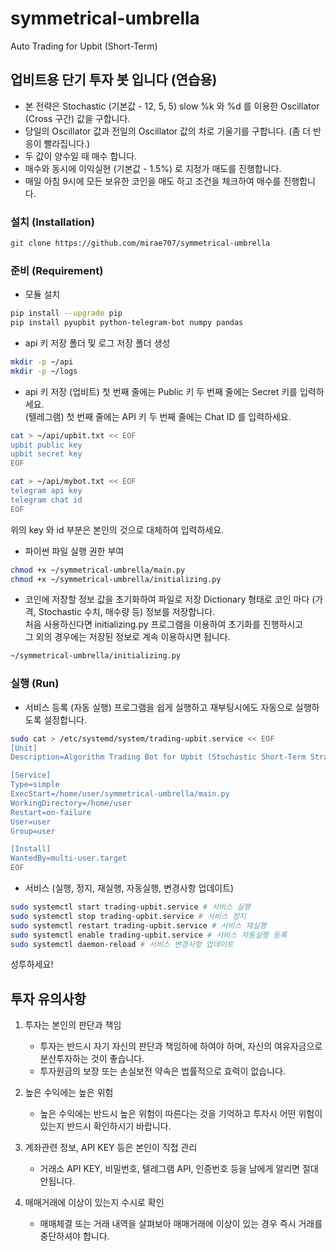 # symmetrical-umbrella

Auto Trading for Upbit (Short-Term)

## 업비트용 단기 투자 봇 입니다 (연습용)

- 본 전략은 Stochastic (기본값 - 12, 5, 5) slow %k 와 %d 를 이용한 Oscillator (Cross 구간) 값을 구합니다.
- 당일의 Oscillator 값과 전일의 Oscillator 값의 차로 기울기를 구합니다. (좀 더 반응이 빨라집니다.)
- 두 값이 양수일 때 매수 합니다.
- 매수와 동시에 이익실현 (기본값 - 1.5%) 로 지정가 매도를 진행합니다.
- 매일 아침 9시에 모든 보유한 코인을 매도 하고 조건을 체크하여 매수를 진행합니다.

### 설치 (Installation)

```bash
git clone https://github.com/mirae707/symmetrical-umbrella
```

### 준비 (Requirement)

- 모듈 설치

```bash
pip install --upgrade pip
pip install pyupbit python-telegram-bot numpy pandas
```

- api 키 저장 폴더 및 로그 저장 폴더 생성

```bash
mkdir -p ~/api
mkdir -p ~/logs
```

- api 키 저장
(업비트) 첫 번째 줄에는 Public 키 두 번째 줄에는 Secret 키를 입력하세요.  
(텔레그램) 첫 번째 줄에는 API 키 두 번째 줄에는 Chat ID 를 입력하세요.

```bash
cat > ~/api/upbit.txt << EOF
upbit public key
upbit secret key
EOF

cat > ~/api/mybot.txt << EOF
telegram api key
telegram chat id
EOF
```

위의 key 와 id 부분은 본인의 것으로 대체하여 입력하세요.

- 파이썬 파일 실행 권한 부여

```bash
chmod +x ~/symmetrical-umbrella/main.py
chmod +x ~/symmetrical-umbrella/initializing.py
```

- 코인에 저장할 정보 값을 초기화하여 파일로 저장
Dictionary 형태로 코인 마다 (가격, Stochastic 수치, 매수량 등) 정보를 저장합니다.  
처음 사용하신다면 initializing.py 프로그램을 이용하여 초기화를 진행하시고  
그 외의 경우에는 저장된 정보로 계속 이용하시면 됩니다.

```bash
~/symmetrical-umbrella/initializing.py
```

### 실행 (Run)

- 서비스 등록 (자동 실행)
프로그램을 쉽게 실행하고 재부팅시에도 자동으로 실행하도록 설정합니다.

```bash
sudo cat > /etc/systemd/system/trading-upbit.service << EOF
[Unit]
Description=Algorithm Trading Bot for Upbit (Stochastic Short-Term Strategy)

[Service]
Type=simple
ExecStart=/home/user/symmetrical-umbrella/main.py
WorkingDirectory=/home/user
Restart=on-failure
User=user
Group=user

[Install]
WantedBy=multi-user.target
EOF
```

- 서비스 (실행, 정지, 재실행, 자동실행, 변경사항 업데이트)

```bash
sudo systemctl start trading-upbit.service # 서비스 실행
sudo systemctl stop trading-upbit.service # 서비스 정지
sudo systemctl restart trading-upbit.service # 서비스 재실행
sudo systemctl enable trading-upbit.service # 서비스 자동실행 등록
sudo systemctl daemon-reload # 서비스 변경사항 업데이트
```

성투하세요!  

## 투자 유의사항

1. 투자는 본인의 판단과 책임  

    - 투자는 반드시 자기 자신의 판단과 책임하에 하여야 하며, 자신의 여유자금으로 분산투자하는 것이 좋습니다.
    - 투자원금의 보장 또는 손실보전 약속은 법률적으로 효력이 없습니다.

2. 높은 수익에는 높은 위험
    - 높은 수익에는 반드시 높은 위험이 따른다는 것을 기억하고 투자시 어떤 위험이 있는지 반드시 확인하시기 바랍니다.  

3. 계좌관련 정보, API KEY 등은 본인이 직접 관리
    - 거래소 API KEY, 비밀번호, 텔레그램 API, 인증번호 등을 남에게 알리면 절대 안됩니다.

4. 매매거래에 이상이 있는지 수시로 확인
    - 매매체결 또는 거래 내역을 살펴보아 매매거래에 이상이 있는 경우 즉시 거래를 중단하셔야 합니다.
